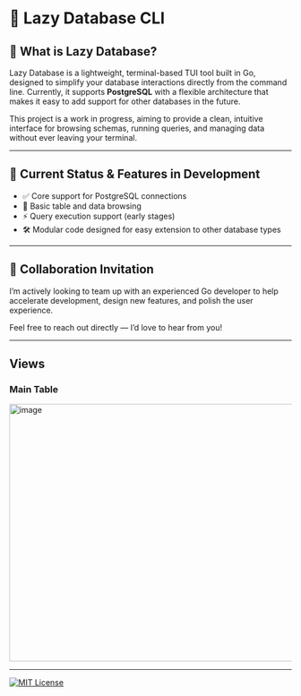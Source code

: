 # 🧰 Lazy Database CLI


## 🧠 What is Lazy Database?

Lazy Database is a lightweight, terminal-based TUI tool built in Go, designed to simplify your database interactions directly from the command line. Currently, it supports **PostgreSQL** with a flexible architecture that makes it easy to add support for other databases in the future.

This project is a work in progress, aiming to provide a clean, intuitive interface for browsing schemas, running queries, and managing data without ever leaving your terminal.

---

## 🚧 Current Status & Features in Development

- ✅ Core support for PostgreSQL connections
- 🔄 Basic table and data browsing
- ⚡ Query execution support (early stages)
- 🛠️ Modular code designed for easy extension to other database types

---

## 🤝 Collaboration Invitation

I’m actively looking to team up with an experienced Go developer to help accelerate development, design new features, and polish the user experience.

Feel free to reach out directly — I’d love to hear from you!

---

## Views

### Main Table
<img width="2888" height="460" alt="image" src="https://github.com/user-attachments/assets/587e005f-f887-426e-92c0-90f4fc6ad7e0" />


---

[![MIT License](https://img.shields.io/badge/License-MIT-blue.svg?style=for-the-badge)](https://opensource.org/licenses/MIT)


